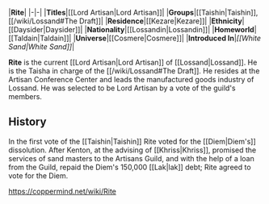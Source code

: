 |**Rite**|
|-|-|
|**Titles**|[[Lord Artisan\|Lord Artisan]]|
|**Groups**|[[Taishin\|Taishin]], [[/wiki/Lossand#The Draft]]|
|**Residence**|[[Kezare\|Kezare]]|
|**Ethnicity**|[[Daysider\|Daysider]]|
|**Nationality**|[[Lossandin\|Lossandin]]|
|**Homeworld**|[[Taldain\|Taldain]]|
|**Universe**|[[Cosmere\|Cosmere]]|
|**Introduced In**|*[[White Sand\|White Sand]]*|

**Rite** is the current [[Lord Artisan\|Lord Artisan]] of [[Lossand\|Lossand]]. He is the Taisha in charge of the [[/wiki/Lossand#The Draft]]. He resides at the Artisan Conference Center  and leads the manufactured goods industry of Lossand. He was selected to be Lord Artisan by a vote of the guild's members.

## History
In the first vote of the [[Taishin\|Taishin]] Rite voted for the [[Diem\|Diem's]] dissolution. After Kenton, at the advising of [[Khriss\|Khriss]], promised the services of sand masters to the Artisans Guild, and with the help of a loan from the Guild, repaid the Diem's 150,000 [[Lak\|lak]] debt; Rite agreed to vote for the Diem.



https://coppermind.net/wiki/Rite
